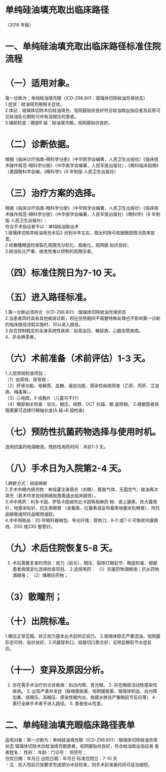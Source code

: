 # 单纯硅油填充取出临床路径  
（2016 年版）  
# 一、单纯硅油填充取出临床路径标准住院流程  
# （一）适用对象。  
第一诊断为：单纯硅油填充眼（ICD-Z98.801：玻璃体切除硅油充填状态）  
1.症状：硅油填充眼相关症状。  
2.体征：玻璃体切除术后硅油填充、视网膜贴伏良好符合硅油取出指征者及前房可见硅油乳化颗粒可伴有高眼压的患者。  
3.辅助检查：眼部B 超：硅油填充眼，视网膜贴伏良好。  
# （二）诊断依据。  
根据《临床诊疗指南-眼科学分册》（中华医学会编著，人民卫生出版社）《临床技术操作规范-眼科学分册》（中华医学会编著，人民军医出版社），《眼科临床指南》（美国眼科学会编，《眼科学》（8 年制版 人民卫生出版社）  
# （三）治疗方案的选择。  
根据《临床诊疗指南-眼科学分册》（中华医学会编著，人民卫生出版社）《临床技术操作规范-眼科学分册》（中华医学会编著，人民军医出版社）《眼科学》（8 年制版 人民卫生出版社）：  
符合手术指证者予以：单纯硅油取出术  
1.玻璃体切除并硅油填充术后2 月到半年左右，取出时限可依据眼部情况具体放宽。  
2.经散瞳眼底检查裂孔周围充分机化、瘢痕化，视网膜 贴伏良好。  
3.硅油乳化严重、继发性难以控制的高眼压者。  
# （四）标准住院日为7-10 天。  
# （五）进入路径标准。  
1.第一诊断必须符合（ICD-Z98.801）:玻璃体切除硅油充填状态  
2.当患者同时具有其他疾病诊断，但在住院期间不需要特殊处理也不影响第一诊断的临床路径流程实施时，可以进入路径。  
3.存在控制稳定的全身系统性疾病：如高血压、糖尿病、心脑血管疾病。  
4、非全麻患者。  
# （六）术前准备（术前评估）1-3 天。  
1.入院常规检查项目：  
（1）血常规、尿常规；  
（2）肝肾功能、电解质、血糖，凝血功能，感染性疾病筛查（乙肝、丙肝、艾滋病、梅毒等）。  
（3）心电图，X 线胸片（儿童可不行）  
（4）眼部相关检查：验光、眼压、视野、OCT 扫描、眼 底照相。              2.根据患者病情需要可选择行眼轴长度(A 超$\mathrm{+B}$ 超检查)  
# （七）预防性抗菌药物选择与使用时机。  
选用抗菌药物滴眼液，预防性用药时间：术前1-3 天。  
# （八）手术日为入院第2-4 天。  
1.麻醉方式：局部麻醉  
2.手术中眼内填充物：单纯灌注液填充（水眼）、膨胀气体、无菌空气、硅油再次填充（若术中发现视网膜脱离需退出临床路径）。  
3.术中用药：利多卡因、罗哌卡因或布比卡因等局麻药 物、肾上腺素、庆大霉素针、地塞米松针、抗生素眼膏 （金霉素、红霉素或妥布霉素地塞米松眼膏）、阿托品眼膏或阿托品眼用凝胶。  
4.术中用耗品：20 件眼科器械包、导光纤维、穿刺刀、8-0 或7-0 可吸收巩膜缝线、20G 或23G 套管针。  
# （九）术后住院恢复5-8 天。  
1. 术后需要复查的项目：视力（验光）、眼压、裂隙灯眼前节、眼底检查、根据患者病情变化选择检查项目。 2.选择用药： （1）抗菌药物滴眼液；抗炎药物滴眼液； （2）降眼压药物；  
# （3）散瞳剂；  
# （十）出院标准。  
1.眼压正常范围、矫正视力基本达术前矫正视力。 2.玻璃体腔无严重混浊，视网膜形态可辨、贴伏良好。3.巩膜穿刺口、结膜切口愈合好，无明显眼前节炎症反 应。  
# （十一）变异及原因分析。  
1. 存在需手术治疗的合并疾病：如白内障、青光眼。 2. 存在眼部活动性感染性疾病。 3. 出现严重并发症（脉络膜脱离、视网膜脱离、玻璃体积血、白内障加重、低眼压、高眼压、感染性眼内炎、角膜水肿及严重眼前节反应等） 4. 需行全麻手术者不进入路径。 5. 患者依从性差。  
# 二、单纯硅油填充眼临床路径表单  
适用对象：第一诊断为：单纯硅油填充眼（ICD-Z98.801）:玻璃体切除硅油充填状态 玻璃体切除术后硅油填充眼患者，视网膜贴伏良好，符合硅油取出指征者 患者姓名：  性别：  年龄：门诊号： 住院号：  
住院日期：年月日    出院日期：年月日     标准住院日：7-10 天  
﹡注：如入院前已按要求完成部分术前检查，则手术前准备时间可适当缩短。  
